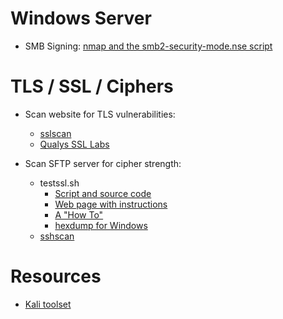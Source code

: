 # Windows Server

- SMB Signing: [nmap and the smb2-security-mode.nse script](https://nmap.org/nsedoc/scripts/smb2-security-mode.html)

# TLS / SSL / Ciphers

- Scan website for TLS vulnerabilities: 
   - [sslscan](https://github.com/rbsec/sslscan)
   - [Qualys SSL Labs](https://www.ssllabs.com/ssltest/)

- Scan SFTP server for cipher strength:
   - testssl.sh
      - [Script and source code](https://github.com/drwetter/testssl.sh)
      - [Web page with instructions](https://testssl.sh/)
      - [A "How To"](https://www.whiteoaksecurity.com/blog/installation-use-of-testssl-sh-tool/)
      - [hexdump for Windows](https://www.di-mgt.com.au/hexdump-for-windows.html)
   - [sshscan](https://github.com/evict/SSHScan)

# Resources

- [Kali toolset](https://en.kali.tools/all/?)
